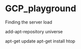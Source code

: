 # GCP_playground

Finding the server load<br/>

add-apt-repository universe

apt-get update
apt-get install htop

